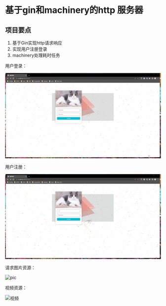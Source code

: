 # 基于gin和machinery的http 服务器



## 项目要点

1. 基于Gin实现http请求响应
2. 实现用户注册登录
3. machinery处理耗时任务

用户登录：

![login](./assets/login.gif)

用户注册：

![register](./assets/register-1683470229924-4.gif)

请求图片资源：



![pic](./assets/pic.gif)

视频资源：

![视频](./assets/视频.gif)


